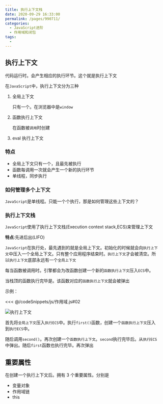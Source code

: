 ```yaml
---
title: 执行上下文栈
date: 2020-09-29 16:33:00
permalink: /pages/990711/
categories:
  - JavaScript进阶
  - 作用域和闭包
tags:
  -
---
```


## 执行上下文

代码运行时。会产生相应的执行环节。这个就是执行上下文

在`JavaScript`中，执行上下文分为三种

1. 全局上下文

   只有一个。在浏览器中是`window`

2. 函数执行上下文

   在函数被`调用`时创建

3. eval 执行上下文

### 特点

- 全局上下文只有一个，且最先被执行
- 函数每调用一次就会产生一个新的执行环节
- 单线程，同步执行

### 如何管理多个上下文

`JavaScript`是单线程。只能一个个执行，那是如何管理这些上下文的？

### 执行上下文栈

`JavaScript`使用了执行上下文栈(Execution context stack,ECS)来管理上下文

**特点**:先进后出(LIFO)

`JavaScript`在执行处，最先遇到的就是全局上下文。初始化的时候就会向`执行上下文`中压入一个全局上下文。只有整个应用程序结束时。`执行上下文`才会被清空。所以`执行上下文`底部永远有一个`全局上下文`

每当函数被调用时。引擎都会为改函数创建一个新的`函数执行上下文`压入`ECS`中。

当栈顶的函数执行完毕是。该函数对应的`函数执行上下文`就会被弹出

示例：

<<< @/codeSnippets/js/作用域.js#02

![执行上下文](https://cdn.jsdelivr.net/gh/Zeng-Zhe/image_store/blog/20200930152538.png)

首先将`全局上下文`压入`执行ECS`中。执行`first()`函数，创建一个`函数执行上下文`压入到`执行ECS`中。

随后调用`second()`。再次创建一个`函数执行上下文`。`second`执行完毕后。从`执行ECS`中弹出。随后`first`函数也执行完毕。再次弹出

## 重要属性

在创建一个执行上下文后。拥有 3 个重要属性。分别是

- 变量对象
- 作用域链
- this
